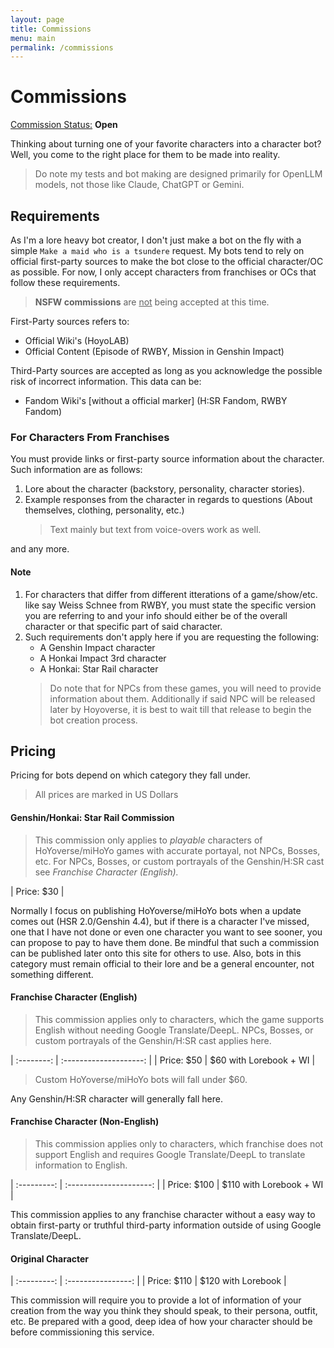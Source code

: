 ```yaml
---
layout: page
title: Commissions
menu: main
permalink: /commissions
---
```


# Commissions

<u>Commission Status:</u> **Open**

Thinking about turning one of your favorite characters into a character bot? Well, you come to the right place for them to be made into reality.

> Do note my tests and bot making are designed primarily for OpenLLM models, not those like Claude, ChatGPT or Gemini.

## Requirements

As I'm a lore heavy bot creator, I don't just make a bot on the fly with a simple `Make a maid who is a tsundere` request. My bots tend to rely on official first-party sources to make the bot close to the official character/OC as possible. For now, I only accept characters from franchises or OCs that follow these requirements.

> **NSFW commissions** are <u>not</u> being accepted at this time.

First-Party sources refers to:
- Official Wiki's (HoyoLAB)
- Official Content (Episode of RWBY, Mission in Genshin Impact)

Third-Party sources are accepted as long as you acknowledge the possible risk of incorrect information. This data can be:
- Fandom Wiki's [without a official marker] (H:SR Fandom, RWBY Fandom)

### For Characters From Franchises
You must provide links or first-party source information about the character. Such information are as follows:
1. Lore about the character (backstory, personality, character stories).
2. Example responses from the character in regards to questions (About themselves, clothing, personality, etc.) 
   > Text mainly but text from voice-overs work as well.

and any more.

#### Note
   1. For characters that differ from different itterations of a game/show/etc. like say Weiss Schnee from RWBY, you must state the specific version you are referring to and your info should either be of the overall character or that specific part of said character.
   2. Such requirements don't apply here if you are requesting the following:
      - A Genshin Impact character
      - A Honkai Impact 3rd character
      - A Honkai: Star Rail character
      > Do note that for NPCs from these games, you will need to provide information about them. Additionally if said NPC will be released later by Hoyoverse, it is best to wait till that release to begin the bot creation process.

## Pricing
Pricing for bots depend on which category they fall under.
> All prices are marked in US Dollars

#### Genshin/Honkai: Star Rail Commission
   > This commission only applies to *playable* characters of HoYoverse/miHoYo games with accurate portayal, not NPCs, Bosses, etc. For NPCs, Bosses, or custom portrayals of the Genshin/H:SR cast see *Franchise Character (English).*

   | Price: $30 |

   Normally I focus on publishing HoYoverse/miHoYo bots when a update comes out (HSR 2.0/Genshin 4.4), but if there is a character I've missed, one that I have not done or even one character you want to see sooner, you can propose to pay to have them done. Be mindful that such a commission can be published later onto this site for others to use. Also, bots in this category must remain official to their lore and be a general encounter, not something different.

#### Franchise Character (English)
   > This commission applies only to characters, which the game supports English without needing Google Translate/DeepL. NPCs, Bosses, or custom portrayals of the Genshin/H:SR cast applies here.

   | :--------: | :--------------------: |
   | Price: $50 | $60 with Lorebook + WI |

   > Custom HoYoverse/miHoYo bots will fall under $60.

   Any Genshin/H:SR character will generally fall here.

#### Franchise Character (Non-English)
   > This commission applies only to characters, which franchise does not support English and requires Google Translate/DeepL to translate information to English.

   | :---------: | :---------------------: |
   | Price: $100 | $110 with Lorebook + WI |

   This commission applies to any franchise character without a easy way to obtain first-party or truthful third-party information outside of using Google Translate/DeepL.

#### Original Character

   | :---------: | :----------------: |
   | Price: $110 | $120 with Lorebook |

   This commission will require you to provide a lot of information of your creation from the way you think they should speak, to their persona, outfit, etc. Be prepared with a good, deep idea of how your character should be before commissioning this service.
